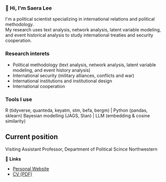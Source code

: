 ### 👋 Hi, I'm Saera Lee

I'm a political scientist specializing in international relations and political methodology.  
My research uses text analysis, network analysis, latent variable modeling, and event historical analysis to study international treaties and security cooperation.

### Research interets
- Political methodology (text analysis, network analysis, latent variable modeling, and event history analysis)
- International security (military alliances, conflicts and war)
- International institutions and institutional design
- International cooperation

### Tools I use
R (tidyverse, quanteda, keyatm, stm, befa, bergm) | Python (pandas, sklearn)
Bayesian modelling (JAGS, Stan) | LLM (embedding & cosine similarity)

## Current position
Visiting Assistant Professor, Department of Political Scince
Northwestern 

🔗 **Links**
- [Personal Website](http://saeralee.weebly.com)  
- [CV (PDF)](https://saeralee.weebly.com/cv.html)  
